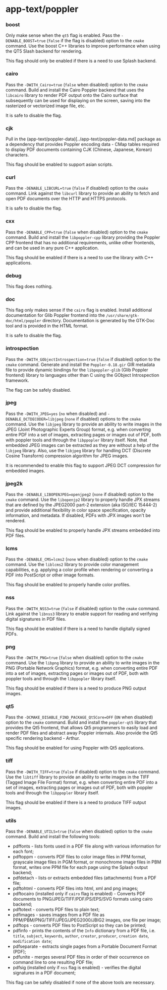 # app-text/poppler

### boost
Only make sense when the `qt5` flag is enabled. Pass the `-DENABLE_BOOST=true` (`false` if the flag is disabled) option to the `cmake` command. Use the boost C++ libraries to improve performance when using the QT5 Slash backend for rendering.

This flag should only be enabled if there is a need to use Splash backend.

### cairo
Pass the `-DWITH_Cairo=true` (`false` when disabled) option to the `cmake` command. Build and install the Cairo Poppler backend that uses the `libcairo` library to render PDF output onto the Cairo surface that subsequently can be used for displaying on the screen, saving into the rasterized or vectorized image file, etc.

It is safe to disable the flag.

### cjk
Pull in the (app-text/poppler-data)[../app-text/poppler-data.md] package as a dependency that provides Poppler encoding data - CMap tables required to display PDF documents containing CJK (Chinese, Japanese, Korean) characters.

This flag should be enabled to support asian scripts.

### curl
Pass the `-DENABLE_LIBCURL=true` (`false` if disabled) option to the `cmake` command. Link against the `libcurl` library to provide an ability to fetch and open PDF documents over the HTTP and HTTPS protocols.

It is safe to disable the flag.

### cxx
Pass the `-DENABLE_CPP=true` (`false` when disabled) option to the `cmake` command. Build and install the `libpoppler-cpp` library providing the Poppler CPP frontend that has no additional requirements, unlike other frontends, and can be used in any pure C++ application.

This flag should be enabled if there is a need to use the library with C++ applications.

### debug
This flag does nothing.

### doc
This flag only makes sense if the `cairo` flag is enabled. Install additional documentation for Glib Poppler frontend into the `/usr/share/gtk-doc/html/poppler` directory. Documentation is generated by the GTK-Doc tool and is provided in the HTML format.

It is safe to disable the flag.

### introspection
Pass the `-DWITH_GObjectIntrospection=true` (`false` if disabled) option to the `cmake` command. Generate and install the `Poppler-0.18.gir` GIR metadata file to provide dynamic bindings for the `libpoppler-glib` (Glib Poppler frontend) library to languages other than C using the GObject Introspection framework.

The flag can be safely disabled.

### jpeg
Pass the `-DWITH_JPEG=yes` (`no` when disabled) and `-DENABLE_DCTDECODER=libjpeg` (`none` if disabled) options to the `cmake` command. Use the `libjpeg` library to provide an ability to write images in the JPEG (Joint Photographic Experts Group) format, e.g. when converting entire PDF into a set of images, extracting pages or images out of PDF, both with poppler tools and through the `libppopler` library itself. Note, that embedded JPEG images can be extracted as they are without a help of the `libjpeg` library. Also, use the `libjpeg` library for handling DCT (Discrete Cosine Transform) compression algorithm for JPEG images.

It is recommended to enable this flag to support JPEG DCT compression for embedded images.

### jpeg2k
Pass the `-DENABLE_LIBOPENJPEG=openjpeg2` (`none` if disabled) option to the `cmake` command. Use the `libopenjp2` library to properly handle JPX streams that are defined by the JPEG2000 part-2 extension (aka ISO/IEC 15444-2) and provide additional flexibility in color space specification, opacity information, and metadata. If disabled, PDFs with JPX images won't be rendered.

This flag should be enabled to properly handle JPX streams embedded into PDF files.

### lcms
Pass the `-DENABLE_CMS=lcms2` (`none` when disabled) option to the `cmake` command. Use the `liblcms2` library to provide color management capabilities, e.g. applying a color profile when rendering or converting a PDF into PostScript or other image formats.

This flag should be enabled to properly handle color profiles.

### nss
Pass the `-DWITH_NSS3=true` (`false` if disabled) option to the `cmake` command. Link against the `libnss3` library to enable support for reading and verifying digital signatures in PDF files.

This flag should be enabled if there is a need to handle digitally signed PDFs.

### png
Pass the `-DWITH_PNG=true` (`false` when disabled) option to the `cmake` command. Use the `libpng` library to provide an ability to write images in the PNG (Portable Network Graphics) format, e.g. when converting entire PDF into a set of images, extracting pages or images out of PDF, both with poppler tools and through the `libppopler` library itself.

This flag should be enabled if there is a need to produce PNG output images.

### qt5
Pass the `-DCMAKE_DISABLE_FIND_PACKAGE_Qt5Core=OFF` (`ON` when disabled) option to the `cmake` command. Build and install the `poppler-qt5` library that provides the Qt5 frontend, that allows Qt5 programmers to easily load and render PDF files and abstract away Poppler internals. Also provide the Qt5 specific rendering backend - Arthur.

This flag should be enabled for using Poppler with Qt5 applications.

### tiff
Pass the `-DWITH_TIFF=true` (`false` if disabled) option to the `cmake` command. Use the `libtiff` library to provide an ability to write images in the TIFF (Tagged Image File Format) format, e.g. when converting entire PDF into a set of images, extracting pages or images out of PDF, both with poppler tools and through the `libppopler` library itself.

This flag should be enabled if there is a need to produce TIFF output images.

### utils
Pass the `-DENABLE_UTILS=true` (`false` when disabled) option to the `cmake` command. Build and install the following tools:

- pdffonts - lists fonts used in a PDF file along with various information for each font;
- pdftoppm - converts PDF files to color image files in PPM format, grayscale image files in PGM format, or monochrome image files in PBM format, writes one PPM file for each page using the Splash output backend;
- pdfdetach - lists or extracts embedded files (attachments) from a PDF file;
- pdftohtml - converts PDF files into html, xml and png images;
- pdftocairo (installed only if `cairo` flag is enabled) - Converts PDF documents to PNG/JPEG/TIFF/PDF/PS/EPS/SVG formats using cairo backend;
- pdftotext - converts PDF files to plain text;
- pdfimages - saves images from a PDF file as PPM/PBM/PNG/TIFF/JPEG/JPEG2000/JBIG2 images, one file per image;
- pdftops - converts PDF files to PostScript so they can be printed;
- pdfinfo - prints the contents of the `Info` dictionary from a PDF file, i.e. `title`, `subject`, `keywords`, `author`, `creator`, `producer`, `creation date`, `modification date`;
- pdfseparate - extracts single pages from a Portable Document Format (PDF);
- pdfunite - merges several PDF files in order of their occurrence on command line to one resulting PDF file;
- pdfsig (installed only if `nss` flag is enabled) - verifies  the digital signatures in a PDF document;

This flag can be safely disabled if none of the above tools are necessary.

